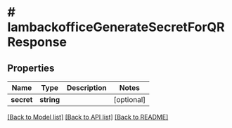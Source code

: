 # # IambackofficeGenerateSecretForQRResponse


## Properties


Name | Type | Description | Notes
------------ | ------------- | ------------- | -------------
**secret**| **string** |   | [optional]


[[Back to Model list]](../../README.md#models) [[Back to API list]](../../README.md#endpoints) [[Back to README]](../../README.md)